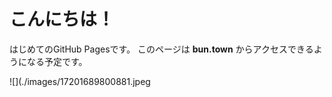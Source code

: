 # こんにちは！

はじめてのGitHub Pagesです。
このページは **bun.town** からアクセスできるようになる予定です。

![](./images/17201689800881.jpeg

